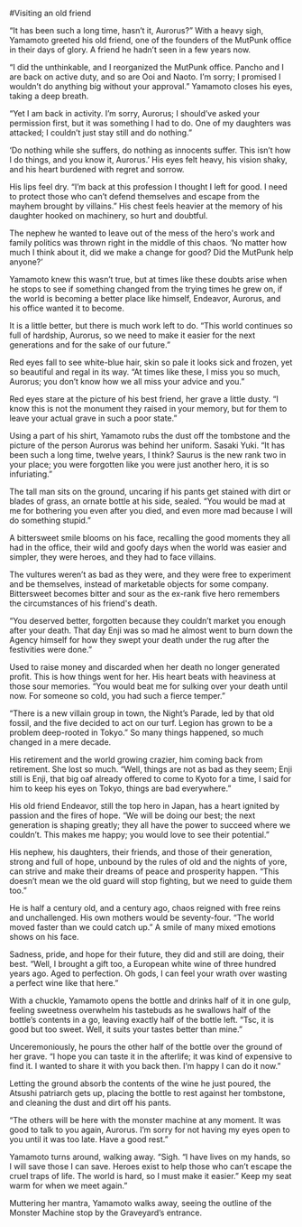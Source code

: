 #Visiting an old friend

“It has been such a long time, hasn’t it, Aurorus?” With a heavy sigh, Yamamoto greeted his old friend, one of the founders of the MutPunk office in their days of glory. A friend he hadn’t seen in a few years now.

“I did the unthinkable, and I reorganized the MutPunk office. Pancho and I are back on active duty, and so are Ooi and Naoto. I’m sorry; I promised I wouldn’t do anything big without your approval.” Yamamoto closes his eyes, taking a deep breath.

“Yet I am back in activity. I’m sorry, Aurorus; I should’ve asked your permission first, but it was something I had to do. One of my daughters was attacked; I couldn’t just stay still and do nothing.”

‘Do nothing while she suffers, do nothing as innocents suffer. This isn’t how I do things, and you know it, Aurorus.’ His eyes felt heavy, his vision shaky, and his heart burdened with regret and sorrow.

His lips feel dry. “I’m back at this profession I thought I left for good. I need to protect those who can’t defend themselves and escape from the mayhem brought by villains.” His chest feels heavier at the memory of his daughter hooked on machinery, so hurt and doubtful.

The nephew he wanted to leave out of the mess of the hero's work and family politics was thrown right in the middle of this chaos. ‘No matter how much I think about it, did we make a change for good? Did the MutPunk help anyone?’

Yamamoto knew this wasn’t true, but at times like these doubts arise when he stops to see if something changed from the trying times he grew on, if the world is becoming a better place like himself, Endeavor, Aurorus, and his office wanted it to become.

It is a little better, but there is much work left to do. “This world continues so full of hardship, Aurorus, so we need to make it easier for the next generations and for the sake of our future.”

Red eyes fall to see white-blue hair, skin so pale it looks sick and frozen, yet so beautiful and regal in its way. “At times like these, I miss you so much, Aurorus; you don’t know how we all miss your advice and you.”

Red eyes stare at the picture of his best friend, her grave a little dusty. “I know this is not the monument they raised in your memory, but for them to leave your actual grave in such a poor state.”

Using a part of his shirt, Yamamoto rubs the dust off the tombstone and the picture of the person Aurorus was behind her uniform. Sasaki Yuki. “It has been such a long time, twelve years, I think? Saurus is the new rank two in your place; you were forgotten like you were just another hero, it is so infuriating.”

The tall man sits on the ground, uncaring if his pants get stained with dirt or blades of grass, an ornate bottle at his side, sealed. “You would be mad at me for bothering you even after you died, and even more mad because I will do something stupid.”

A bittersweet smile blooms on his face, recalling the good moments they all had in the office, their wild and goofy days when the world was easier and simpler, they were heroes, and they had to face villains.

The vultures weren’t as bad as they were, and they were free to experiment and be themselves, instead of marketable objects for some company. Bittersweet becomes bitter and sour as the ex-rank five hero remembers the circumstances of his friend's death.

“You deserved better, forgotten because they couldn’t market you enough after your death. That day Enji was so mad he almost went to burn down the Agency himself for how they swept your death under the rug after the festivities were done.”

Used to raise money and discarded when her death no longer generated profit. This is how things went for her. His heart beats with heaviness at those sour memories. “You would beat me for sulking over your death until now. For someone so cold, you had such a fierce temper.”

“There is a new villain group in town, the Night’s Parade, led by that old fossil, and the five decided to act on our turf. Legion has grown to be a problem deep-rooted in Tokyo.” So many things happened, so much changed in a mere decade.

His retirement and the world growing crazier, him coming back from retirement. She lost so much. “Well, things are not as bad as they seem; Enji still is Enji, that big oaf already offered to come to Kyoto for a time, I said for him to keep his eyes on Tokyo, things are bad everywhere.”

His old friend Endeavor, still the top hero in Japan, has a heart ignited by passion and the fires of hope. “We will be doing our best; the next generation is shaping greatly; they all have the power to succeed where we couldn’t. This makes me happy; you would love to see their potential.”

His nephew, his daughters, their friends, and those of their generation, strong and full of hope, unbound by the rules of old and the nights of yore, can strive and make their dreams of peace and prosperity happen. “This doesn’t mean we the old guard will stop fighting, but we need to guide them too.”

He is half a century old, and a century ago, chaos reigned with free reins and unchallenged. His own mothers would be seventy-four. “The world moved faster than we could catch up.” A smile of many mixed emotions shows on his face.

Sadness, pride, and hope for their future, they did and still are doing, their best. “Well, I brought a gift too, a European white wine of three hundred years ago. Aged to perfection. Oh gods, I can feel your wrath over wasting a perfect wine like that here.”

With a chuckle, Yamamoto opens the bottle and drinks half of it in one gulp, feeling sweetness overwhelm his tastebuds as he swallows half of the bottle’s contents in a go, leaving exactly half of the bottle left. “Tsc, it is good but too sweet. Well, it suits your tastes better than mine.”

Unceremoniously, he pours the other half of the bottle over the ground of her grave. “I hope you can taste it in the afterlife; it was kind of expensive to find it. I wanted to share it with you back then. I’m happy I can do it now.”

Letting the ground absorb the contents of the wine he just poured, the Atsushi patriarch gets up, placing the bottle to rest against her tombstone, and cleaning the dust and dirt off his pants.

“The others will be here with the monster machine at any moment. It was good to talk to you again, Aurorus. I’m sorry for not having my eyes open to you until it was too late. Have a good rest.”

Yamamoto turns around, walking away. “Sigh. “I have lives on my hands, so I will save those I can save. Heroes exist to help those who can’t escape the cruel traps of life. The world is hard, so I must make it easier.” Keep my seat warm for when we meet again.”

Muttering her mantra, Yamamoto walks away, seeing the outline of the Monster Machine stop by the Graveyard’s entrance.